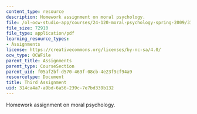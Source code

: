 ```yaml
---
content_type: resource
description: Homework assignment on moral psychology.
file: /ol-ocw-studio-app/courses/24-120-moral-psychology-spring-2009/314ca4a7a9bd6a56239c7e7bd339b132_MIT24_120s09_assn03.pdf
file_size: 72910
file_type: application/pdf
learning_resource_types:
- Assignments
license: https://creativecommons.org/licenses/by-nc-sa/4.0/
ocw_type: OCWFile
parent_title: Assignments
parent_type: CourseSection
parent_uid: f05af2bf-d570-469f-08cb-4e23f9cf94a9
resourcetype: Document
title: Third Assignment
uid: 314ca4a7-a9bd-6a56-239c-7e7bd339b132
---
```

Homework assignment on moral psychology.